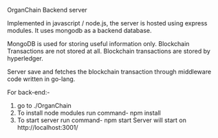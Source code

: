 OrganChain Backend server

Implemented in javascript / node.js, the server is hosted using express modules. It uses mongodb as a backend database.

MongoDB is used for storing useful information only. Blockchain Transactions are not stored at all. Blockchain
transactions are stored by hyperledger.

Server save and fetches the blockchain transaction through middleware code written in go-lang.

For back-end:-
1. go to ./OrganChain
2. To install node modules run command- npm install 
3. To start server run command- npm start
Server will start on http://localhost:3001/ 